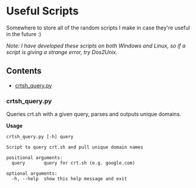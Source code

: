# Useful Scripts
Somewhere to store all of the random scripts I make in case they're useful in the future :)

*Note: I have developed these scripts on both Windows and Linux, so if a script is giving a strange error, try Dos2Unix.*

## Contents

- [crtsh_query.py](#crtsh)

### crtsh\_query.py

Queries crt.sh with a given query, parses and outputs unique domains.

**Usage**

```
crtsh_query.py [-h] query

Script to query crt.sh and pull unique domain names

positional arguments:
  query       query for crt.sh (e.g. google.com)

optional arguments:
  -h, --help  show this help message and exit
```
